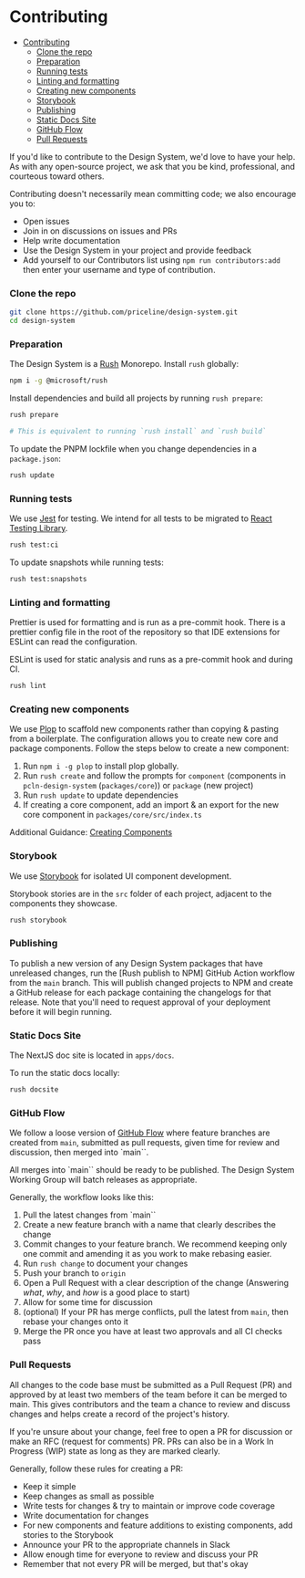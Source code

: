 # Contributing

- [Contributing](#contributing)
    - [Clone the repo](#clone-the-repo)
    - [Preparation](#preparation)
    - [Running tests](#running-tests)
    - [Linting and formatting](#linting-and-formatting)
    - [Creating new components](#creating-new-components)
    - [Storybook](#storybook)
    - [Publishing](#publishing)
    - [Static Docs Site](#static-docs-site)
    - [GitHub Flow](#github-flow)
    - [Pull Requests](#pull-requests)
 

If you'd like to contribute to the Design System, we'd love to have your help. As with any open-source project, we ask that you be kind, professional, and courteous toward others.

Contributing doesn't necessarily mean committing code; we also encourage you to:

- Open issues
- Join in on discussions on issues and PRs
- Help write documentation
- Use the Design System in your project and provide feedback
- Add yourself to our Contributors list using `npm run contributors:add` then enter your username and type of contribution.



### Clone the repo

```sh
git clone https://github.com/priceline/design-system.git
cd design-system
```

### Preparation

The Design System is a [Rush](https://rushjs.io/) Monorepo. Install `rush` globally:

```bash
npm i -g @microsoft/rush
```

Install dependencies and build all projects by running `rush prepare`: 

```sh
rush prepare

# This is equivalent to running `rush install` and `rush build`
```

To update the PNPM lockfile when you change dependencies in a `package.json`:

```sh
rush update
```

### Running tests

We use [Jest][jest] for testing. We intend for all tests to be migrated to [React Testing Library](https://testing-library.com/docs/react-testing-library/intro).

```sh
rush test:ci
```

To update snapshots while running tests:

```sh
rush test:snapshots
```

### Linting and formatting

Prettier is used for formatting and is run as a pre-commit hook. There is a prettier config file in the root of the repository so that IDE extensions for ESLint can read the configuration.

ESLint is used for static analysis and runs as a pre-commit hook and during CI.

```sh
rush lint
```

### Creating new components

We use [Plop](https://plopjs.com/) to scaffold new components rather than copying & pasting from a boilerplate.
The configuration allows you to create new core and package components.
Follow the steps below to create a new component:

1. Run `npm i -g plop` to install plop globally.
2. Run `rush create` and follow the prompts for `component` (components in `pcln-design-system` (`packages/core`)) or `package` (new project)
3. Run `rush update` to update dependencies
4. If creating a core component, add an import & an export for the new core component in `packages/core/src/index.ts`

Additional Guidance: [Creating Components](COMPONENT_GUIDANCE.md)

### Storybook

We use [Storybook][storybook] for isolated UI component development.

Storybook stories are in the `src` folder of each project, adjacent to the components they showcase.

```sh
rush storybook
```

### Publishing

To publish a new version of any Design System packages that have unreleased changes, run the [Rush publish to NPM]
GitHub Action workflow from the `main` branch. This will publish changed projects to NPM and create a GitHub release
for each package containing the changelogs for that release. Note that you'll need to request approval of your 
deployment before it will begin running.

### Static Docs Site

The NextJS doc site is located in `apps/docs`.

To run the static docs locally:

```sh
rush docsite
```

### GitHub Flow

We follow a loose version of [GitHub Flow][github-flow] where feature branches
are created from `main`, submitted as pull requests, given time for review and
discussion, then merged into `main``.

All merges into `main`` should be ready to be published. The Design System Working Group will batch releases as appropriate.

Generally, the workflow looks like this:

1. Pull the latest changes from `main``
1. Create a new feature branch with a name that clearly describes the change
1. Commit changes to your feature branch. We recommend keeping only one commit and amending it as you work to make rebasing easier.
1. Run `rush change` to document your changes
1. Push your branch to `origin`
1. Open a Pull Request with a clear description of the change (Answering _what_, _why_, and _how_ is a good place to start)
1. Allow for some time for discussion
1. (optional) If your PR has merge conflicts, pull the latest from `main`, then rebase your changes onto it
1. Merge the PR once you have at least two approvals and all CI checks pass

### Pull Requests

All changes to the code base must be submitted as a Pull Request (PR) and approved
by at least two members of the team before it can be merged to
main. This gives contributors and the team a chance to review and discuss
changes and helps create a record of the project's history.

If you're unsure about your change, feel free to open a PR for discussion or
make an RFC (request for comments) PR. PRs can also be in a Work In Progress
(WIP) state as long as they are marked clearly.

Generally, follow these rules for creating a PR:

- Keep it simple
- Keep changes as small as possible
- Write tests for changes & try to maintain or improve code coverage
- Write documentation for changes
- For new components and feature additions to existing components, add stories to the Storybook
- Announce your PR to the appropriate channels in Slack
- Allow enough time for everyone to review and discuss your PR
- Remember that not every PR will be merged, but that's okay

[docs site]: https://priceline.github.io/design-system/
[github-flow]: https://guides.github.com/introduction/flow/
[issue]: https://github.com/priceline/design-system/issues/new
[jest]: https://facebook.github.io/jest/
[semver]: http://semver.org
[snapshots]: https://facebook.github.io/jest/docs/en/snapshot-testing.html#content
[storybook]: https://storybook.js.org
